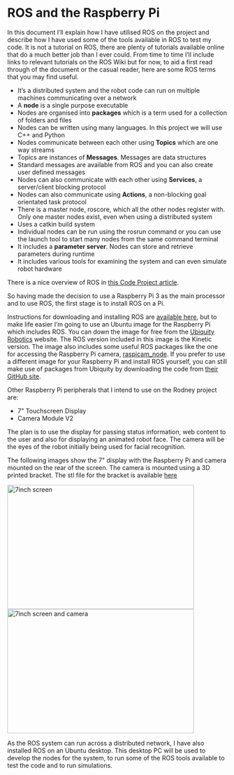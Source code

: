 # ROS and the Raspberry Pi
In this document I’ll explain how I have utilised ROS on the project and describe how I have used some of the tools available in ROS to test my code. It is not a tutorial on ROS, there are plenty of tutorials available online that do a much better job than I ever could. From time to time I’ll include links to relevant tutorials on the ROS Wiki but for now, to aid a first read through of the document or the casual reader, here are some ROS terms that you may find useful.
* It’s a distributed system and the robot code can run on multiple machines communicating over a network
* A __node__ is a single purpose executable
* Nodes are organised into __packages__ which is a term used for a collection of folders and files
* Nodes can be written using many languages. In this project we will use C++ and Python
* Nodes communicate between each other using __Topics__ which are one way streams
* Topics are instances of __Messages__. Messages are data structures
* Standard messages are available from ROS and you can also create user defined messages
* Nodes can also communicate with each other using __Services__, a server/client blocking protocol
* Nodes can also communicate using __Actions__, a non-blocking goal orientated task protocol
* There is a master node, roscore, which all the other nodes register with. Only one master nodes exist, even when using a distributed system
* Uses a catkin build system
* Individual nodes can be run using the rosrun command or you can use the launch tool to start many nodes from the same command terminal
* It includes a __parameter server__. Nodes can store and retrieve parameters during runtime
* It includes various tools for examining the system and can even simulate robot hardware

There is a nice overview of ROS in [this Code Project article](https://www.codeproject.com/Articles/1229906/Build-an-Autonomous-Mobile-Robot-with-the-Intel-Re "this Code Project article").

So having made the decision to use a Raspberry Pi 3 as the main processor and to use ROS, the first stage is to install ROS on a Pi.

Instructions for downloading and installing ROS are [available here](http://wiki.ros.org/ROS/Installation "available here"), but to make life easier I’m going to use an Ubuntu image for the Raspberry Pi which includes ROS. You can down the image for free from the [Ubiquity Robotics](https://ubiquityrobotics.com/ "Ubiquity Robotics") website. The ROS version included in this image is the Kinetic version. The image also includes some useful ROS packages like the one for accessing the Raspberry Pi camera, [raspicam_node](https://github.com/ubiquityRobotics/raspicam_node "raspicam_node"). If you prefer to use a different image for your Raspberry Pi and install ROS yourself, you can still make use of packages from Ubiquity by downloading the code from [their GitHub site](https://github.com/UbiquityRobotics "their GitHub site").

Other Raspberry Pi peripherals that I intend to use on the Rodney project are:
- 7" Touchscreen Display
- Camera Module V2

The plan is to use the display for passing status information, web content to the user and also for displaying an animated robot face. The camera will be the eyes of the robot initially being used for facial recognition.

The following images show the 7" display with the Raspberry Pi and camera mounted on the rear of the screen. The camera is mounted using a 3D printed bracket. The stl file for the bracket is available [here]( https://github.com/phopley/rodney/blob/master/docs/3D%20Prints/camera%20bracketV2.stl "Camera bracket")

<img src="https://github.com/phopley/rodney/blob/master/docs/images/IMG_0380.JPG" width="427" height="284" title="7inch screen"> <img src="https://github.com/phopley/rodney/blob/master/docs/images/IMG_0381.JPG" width="427" height="284" title="7inch screen and camera">

As the ROS system can run across a distributed network, I have also installed ROS on an Ubuntu desktop. This desktop PC will be used to develop the nodes for the system, to run some of the ROS tools available to test the code and to run simulations.
